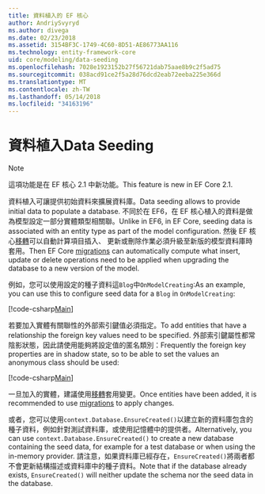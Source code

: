 ```yaml
---
title: 資料植入的 EF 核心
author: AndriySvyryd
ms.author: divega
ms.date: 02/23/2018
ms.assetid: 3154BF3C-1749-4C60-8D51-AE86773AA116
ms.technology: entity-framework-core
uid: core/modeling/data-seeding
ms.openlocfilehash: 7028e1923152b27f56721dab75aae8b9c2f5ad75
ms.sourcegitcommit: 038acd91ce2f5a28d76dcd2eab72eeba225e366d
ms.translationtype: MT
ms.contentlocale: zh-TW
ms.lasthandoff: 05/14/2018
ms.locfileid: "34163196"
---
```

# <a name="data-seeding"></a><span data-ttu-id="10574-102">資料植入</span><span class="sxs-lookup"><span data-stu-id="10574-102">Data Seeding</span></span>

> [!NOTE]  
> <span data-ttu-id="10574-103">這項功能是在 EF 核心 2.1 中新功能。</span><span class="sxs-lookup"><span data-stu-id="10574-103">This feature is new in EF Core 2.1.</span></span>

<span data-ttu-id="10574-104">資料植入可讓提供初始資料來擴展資料庫。</span><span class="sxs-lookup"><span data-stu-id="10574-104">Data seeding allows to provide initial data to populate a database.</span></span> <span data-ttu-id="10574-105">不同於在 EF6，在 EF 核心植入的資料是做為模型設定一部分實體類型相關聯。</span><span class="sxs-lookup"><span data-stu-id="10574-105">Unlike in EF6, in EF Core, seeding data is associated with an entity type as part of the model configuration.</span></span> <span data-ttu-id="10574-106">然後 EF 核心[移轉](xref:core/managing-schemas/migrations/index)可以自動計算項目插入、 更新或刪除作業必須升級至新版的模型資料庫時套用。</span><span class="sxs-lookup"><span data-stu-id="10574-106">Then EF Core [migrations](xref:core/managing-schemas/migrations/index) can automatically compute what insert, update or delete operations need to be applied when upgrading the database to a new version of the model.</span></span>

<span data-ttu-id="10574-107">例如，您可以使用設定的種子資料這`Blog`中`OnModelCreating`:</span><span class="sxs-lookup"><span data-stu-id="10574-107">As an example, you can use this to configure seed data for a `Blog` in `OnModelCreating`:</span></span>

[!code-csharp[Main](../../../samples/core/DataSeeding/DataSeedingContext.cs?name=BlogSeed)]

<span data-ttu-id="10574-108">若要加入實體有關聯性的外部索引鍵值必須指定。</span><span class="sxs-lookup"><span data-stu-id="10574-108">To add entities that have a relationship the foreign key values need to be specified.</span></span> <span data-ttu-id="10574-109">外部索引鍵屬性都常陰影狀態，因此請使用能夠將設定值的匿名類別：</span><span class="sxs-lookup"><span data-stu-id="10574-109">Frequently the foreign key properties are in shadow state, so to be able to set the values an anonymous class should be used:</span></span>

[!code-csharp[Main](../../../samples/core/DataSeeding/DataSeedingContext.cs?name=PostSeed)]

<span data-ttu-id="10574-110">一旦加入的實體，建議使用[移轉](xref:core/managing-schemas/migrations/index)套用變更。</span><span class="sxs-lookup"><span data-stu-id="10574-110">Once entities have been added, it is recommended to use [migrations](xref:core/managing-schemas/migrations/index) to apply changes.</span></span> 

<span data-ttu-id="10574-111">或者，您可以使用`context.Database.EnsureCreated()`以建立新的資料庫包含的種子資料，例如針對測試資料庫，或使用記憶體中的提供者。</span><span class="sxs-lookup"><span data-stu-id="10574-111">Alternatively, you can use `context.Database.EnsureCreated()` to create a new database containing the seed data, for example for a test database or when using the in-memory provider.</span></span> <span data-ttu-id="10574-112">請注意，如果資料庫已經存在，`EnsureCreated()`將兩者都不會更新結構描述或資料庫中的種子資料。</span><span class="sxs-lookup"><span data-stu-id="10574-112">Note that if the database already exists, `EnsureCreated()` will neither update the schema nor the seed data in the database.</span></span>
